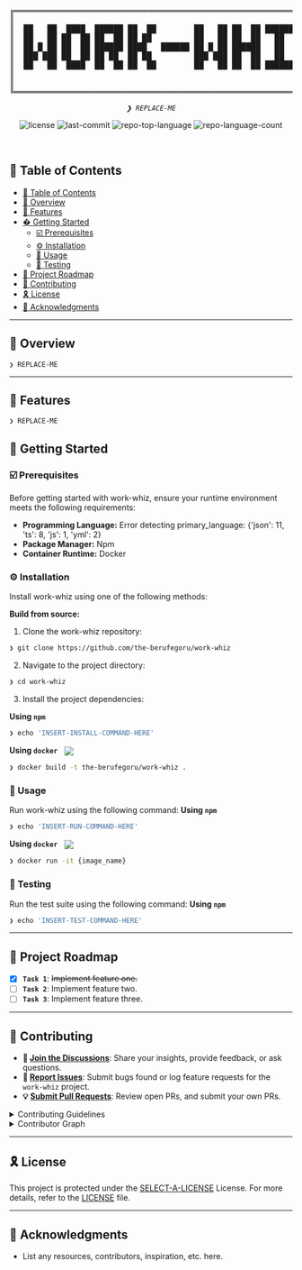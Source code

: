 <div align="center">
<pre>
╔═════════════════════════════════════════════════════════════════════╗
║                                                                     ║
║  ██   ██  ████  ██████ ██  ██        ██   ██ ██  ██ ██████ ██████   ║
║  ██   ██ ██  ██ ██  ██ ██ ██         ██   ██ ██  ██   ██      ██    ║
║  ██ █ ██ ██  ██ ██████ ████   ██████ ██ █ ██ ██████   ██     ██     ║
║  ███ ███ ██  ██ ██ ██  ██ ██         ███ ███ ██  ██   ██    ██      ║
║  ██   ██  ████  ██  ██ ██  ██        ██   ██ ██  ██ ██████ ██████   ║
║                                                                     ║
║                                                                     ║
╚═════════════════════════════════════════════════════════════════════╝
</pre>
</div>
<p align="center">
 <em><code>❯ REPLACE-ME</code></em>
</p>
<p align="center">
 <img src="https://img.shields.io/github/license/the-berufegoru/work-whiz?style=default&logo=opensourceinitiative&logoColor=white&color=0080ff" alt="license">
 <img src="https://img.shields.io/github/last-commit/the-berufegoru/work-whiz?style=default&logo=git&logoColor=white&color=0080ff" alt="last-commit">
 <img src="https://img.shields.io/github/languages/top/the-berufegoru/work-whiz?style=default&color=0080ff" alt="repo-top-language">
 <img src="https://img.shields.io/github/languages/count/the-berufegoru/work-whiz?style=default&color=0080ff" alt="repo-language-count">
</p>
<p align="center"><!-- default option, no dependency badges. -->
</p>
<p align="center">
 <!-- default option, no dependency badges. -->
</p>
<br>

## 🔗 Table of Contents

- [🔗 Table of Contents](#-table-of-contents)
- [📍 Overview](#-overview)
- [👾 Features](#-features)
- [� Getting Started](#-getting-started)
  - [☑️ Prerequisites](#️-prerequisites)
  - [⚙️ Installation](#️-installation)
  - [🤖 Usage](#-usage)
  - [🧪 Testing](#-testing)
- [📌 Project Roadmap](#-project-roadmap)
- [🔰 Contributing](#-contributing)
- [🎗 License](#-license)
- [🙌 Acknowledgments](#-acknowledgments)

---

## 📍 Overview

<code>❯ REPLACE-ME</code>

---

## 👾 Features

<code>❯ REPLACE-ME</code>


## 🚀 Getting Started

### ☑️ Prerequisites

Before getting started with work-whiz, ensure your runtime environment meets the following requirements:

- **Programming Language:** Error detecting primary_language: {'json': 11, 'ts': 8, 'js': 1, 'yml': 2}
- **Package Manager:** Npm
- **Container Runtime:** Docker

### ⚙️ Installation

Install work-whiz using one of the following methods:

**Build from source:**

1. Clone the work-whiz repository:

```sh
❯ git clone https://github.com/the-berufegoru/work-whiz
```

2. Navigate to the project directory:

```sh
❯ cd work-whiz
```

3. Install the project dependencies:

**Using `npm`** &nbsp; [<img align="center" src="" />]()

```sh
❯ echo 'INSERT-INSTALL-COMMAND-HERE'
```

**Using `docker`** &nbsp; [<img align="center" src="https://img.shields.io/badge/Docker-2CA5E0.svg?style={badge_style}&logo=docker&logoColor=white" />](https://www.docker.com/)

```sh
❯ docker build -t the-berufegoru/work-whiz .
```

### 🤖 Usage

Run work-whiz using the following command:
**Using `npm`** &nbsp; [<img align="center" src="" />]()

```sh
❯ echo 'INSERT-RUN-COMMAND-HERE'
```

**Using `docker`** &nbsp; [<img align="center" src="https://img.shields.io/badge/Docker-2CA5E0.svg?style={badge_style}&logo=docker&logoColor=white" />](https://www.docker.com/)

```sh
❯ docker run -it {image_name}
```

### 🧪 Testing

Run the test suite using the following command:
**Using `npm`** &nbsp; [<img align="center" src="" />]()

```sh
❯ echo 'INSERT-TEST-COMMAND-HERE'
```

---

## 📌 Project Roadmap

- [X] **`Task 1`**: <strike>Implement feature one.</strike>
- [ ] **`Task 2`**: Implement feature two.
- [ ] **`Task 3`**: Implement feature three.

---

## 🔰 Contributing

- **💬 [Join the Discussions](https://github.com/the-berufegoru/work-whiz/discussions)**: Share your insights, provide feedback, or ask questions.
- **🐛 [Report Issues](https://github.com/the-berufegoru/work-whiz/issues)**: Submit bugs found or log feature requests for the `work-whiz` project.
- **💡 [Submit Pull Requests](https://github.com/the-berufegoru/work-whiz/blob/main/CONTRIBUTING.md)**: Review open PRs, and submit your own PRs.

<details closed>
<summary>Contributing Guidelines</summary>

1. **Fork the Repository**: Start by forking the project repository to your github account.
2. **Clone Locally**: Clone the forked repository to your local machine using a git client.

   ```sh
   git clone https://github.com/the-berufegoru/work-whiz
   ```

3. **Create a New Branch**: Always work on a new branch, giving it a descriptive name.

   ```sh
   git checkout -b new-feature-x
   ```

4. **Make Your Changes**: Develop and test your changes locally.
5. **Commit Your Changes**: Commit with a clear message describing your updates.

   ```sh
   git commit -m 'Implemented new feature x.'
   ```

6. **Push to github**: Push the changes to your forked repository.

   ```sh
   git push origin new-feature-x
   ```

7. **Submit a Pull Request**: Create a PR against the original project repository. Clearly describe the changes and their motivations.
8. **Review**: Once your PR is reviewed and approved, it will be merged into the main branch. Congratulations on your contribution!

</details>

<details closed>
<summary>Contributor Graph</summary>
<br>
<p align="left">
   <a href="https://github.com{/the-berufegoru/work-whiz/}graphs/contributors">
      <img src="https://contrib.rocks/image?repo=the-berufegoru/work-whiz">
   </a>
</p>
</details>

---

## 🎗 License

This project is protected under the [SELECT-A-LICENSE](https://choosealicense.com/licenses) License. For more details, refer to the [LICENSE](https://choosealicense.com/licenses/) file.

---

## 🙌 Acknowledgments

- List any resources, contributors, inspiration, etc. here.
